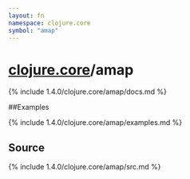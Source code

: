```yaml
---
layout: fn
namespace: clojure.core
symbol: "amap"
---
```


# [clojure.core](../)/amap

{% include 1.4.0/clojure.core/amap/docs.md %}

##Examples

{% include 1.4.0/clojure.core/amap/examples.md %}
## Source
{% include 1.4.0/clojure.core/amap/src.md %}

